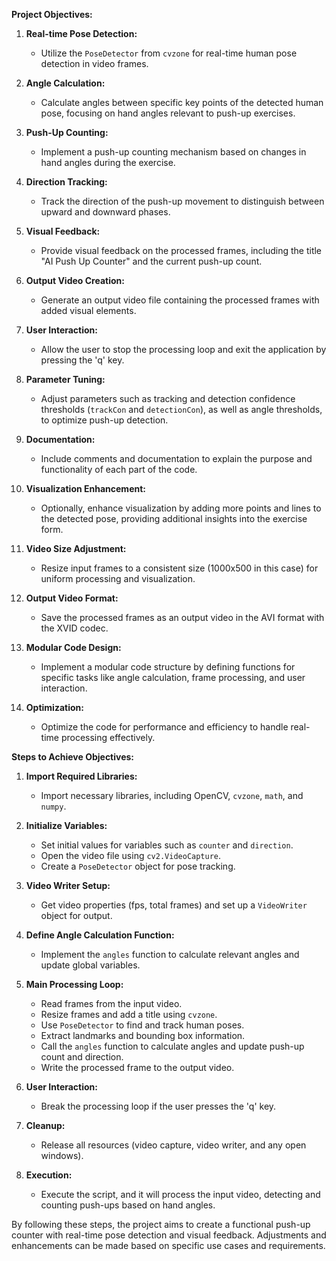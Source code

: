 

**Project Objectives:**

1. **Real-time Pose Detection:**
   - Utilize the `PoseDetector` from `cvzone` for real-time human pose detection in video frames.

2. **Angle Calculation:**
   - Calculate angles between specific key points of the detected human pose, focusing on hand angles relevant to push-up exercises.

3. **Push-Up Counting:**
   - Implement a push-up counting mechanism based on changes in hand angles during the exercise.

4. **Direction Tracking:**
   - Track the direction of the push-up movement to distinguish between upward and downward phases.

5. **Visual Feedback:**
   - Provide visual feedback on the processed frames, including the title "AI Push Up Counter" and the current push-up count.

6. **Output Video Creation:**
   - Generate an output video file containing the processed frames with added visual elements.

7. **User Interaction:**
   - Allow the user to stop the processing loop and exit the application by pressing the 'q' key.

8. **Parameter Tuning:**
   - Adjust parameters such as tracking and detection confidence thresholds (`trackCon` and `detectionCon`), as well as angle thresholds, to optimize push-up detection.

9. **Documentation:**
   - Include comments and documentation to explain the purpose and functionality of each part of the code.

10. **Visualization Enhancement:**
    - Optionally, enhance visualization by adding more points and lines to the detected pose, providing additional insights into the exercise form.

11. **Video Size Adjustment:**
    - Resize input frames to a consistent size (1000x500 in this case) for uniform processing and visualization.

12. **Output Video Format:**
    - Save the processed frames as an output video in the AVI format with the XVID codec.

13. **Modular Code Design:**
    - Implement a modular code structure by defining functions for specific tasks like angle calculation, frame processing, and user interaction.

14. **Optimization:**
    - Optimize the code for performance and efficiency to handle real-time processing effectively.

**Steps to Achieve Objectives:**

1. **Import Required Libraries:**
   - Import necessary libraries, including OpenCV, `cvzone`, `math`, and `numpy`.

2. **Initialize Variables:**
   - Set initial values for variables such as `counter` and `direction`.
   - Open the video file using `cv2.VideoCapture`.
   - Create a `PoseDetector` object for pose tracking.

3. **Video Writer Setup:**
   - Get video properties (fps, total frames) and set up a `VideoWriter` object for output.

4. **Define Angle Calculation Function:**
   - Implement the `angles` function to calculate relevant angles and update global variables.

5. **Main Processing Loop:**
   - Read frames from the input video.
   - Resize frames and add a title using `cvzone`.
   - Use `PoseDetector` to find and track human poses.
   - Extract landmarks and bounding box information.
   - Call the `angles` function to calculate angles and update push-up count and direction.
   - Write the processed frame to the output video.

6. **User Interaction:**
   - Break the processing loop if the user presses the 'q' key.

7. **Cleanup:**
   - Release all resources (video capture, video writer, and any open windows).

8. **Execution:**
   - Execute the script, and it will process the input video, detecting and counting push-ups based on hand angles.

By following these steps, the project aims to create a functional push-up counter with real-time pose detection and visual feedback. Adjustments and enhancements can be made based on specific use cases and requirements.
